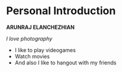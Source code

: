 # Personal Introduction
**ARUNRAJ ELANCHEZHIAN**

*I love photography*
- I like to play videogames
- Watch movies
- And also I like to hangout with my friends
